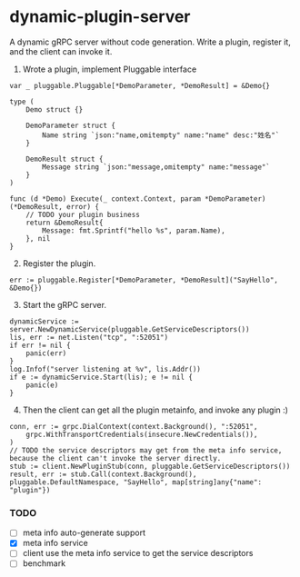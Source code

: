 # dynamic-plugin-server
A dynamic gRPC server without code generation. Write a plugin, register it, and the client can invoke it.

1. Wrote a plugin, implement Pluggable interface
```
var _ pluggable.Pluggable[*DemoParameter, *DemoResult] = &Demo{}

type (
	Demo struct {}

	DemoParameter struct {
		Name string `json:"name,omitempty" name:"name" desc:"姓名"`
	}

	DemoResult struct {
		Message string `json:"message,omitempty" name:"message"`
	}
)

func (d *Demo) Execute(_ context.Context, param *DemoParameter) (*DemoResult, error) {
    // TODO your plugin business
	return &DemoResult{
		Message: fmt.Sprintf("hello %s", param.Name),
	}, nil
}

```

2. Register the plugin.
```
err := pluggable.Register[*DemoParameter, *DemoResult]("SayHello", &Demo{})
```

3. Start the gRPC server.
```
dynamicService := server.NewDynamicService(pluggable.GetServiceDescriptors())
lis, err := net.Listen("tcp", ":52051")
if err != nil {
	panic(err)
}
log.Infof("server listening at %v", lis.Addr())
if e := dynamicService.Start(lis); e != nil {
	panic(e)
}
```

4. Then the client can get all the plugin metainfo, and invoke any plugin :)
```
conn, err := grpc.DialContext(context.Background(), ":52051",
	grpc.WithTransportCredentials(insecure.NewCredentials()),
)
// TODO the service descriptors may get from the meta info service, because the client can't invoke the server directly.
stub := client.NewPluginStub(conn, pluggable.GetServiceDescriptors())
result, err := stub.Call(context.Background(), pluggable.DefaultNamespace, "SayHello", map[string]any{"name": "plugin"})
```

### TODO
- [ ] meta info auto-generate support
- [x] meta info service
- [ ] client use the meta info service to get the service descriptors
- [ ] benchmark